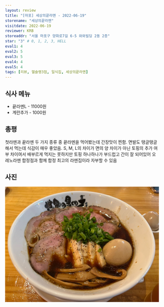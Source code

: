 ```yaml
---
layout: review
title: "[마포] 세상의끝라멘 - 2022-06-19"
storename: "세상의끝라멘"
visitdate: 2022-06-19
reviewer: KRB
storeaddr: "서울 마포구 양화로7길 6-5 와와빌딩 2동 2층"
star: "3" # 0, 1, 2, 3, HELL
eval1: 4
eval2: 5
eval3: 5
eval4: 4
eval5: 4
tags: [리뷰, 헬슐랭3점, 일식집, 세상의끝라멘]
---
```


## 식사 메뉴

- 끝라멘L - 11000원
- 계란추가 - 1000원

## 총평

첫라멘과 끝라멘 두 가지 종류 중 끝라멘을 먹어봤는데 간장맛이 찐함. 면발도 탱글탱글해서 먹는데 식감이 매우 좋았음. S, M, L의 차이가 
면의 양 차이가 아닌 토핑의 추가 여부 차이여서 배부르게 먹지는 못하지만 토핑 하나하나가 부드럽고 간이 잘 되어있어 오레노라멘 합정점과 함께 합정 최고의 라멘집이라 자부할 수 있음

## 사진

![](/img/20220619sekainoowari.jpeg)

